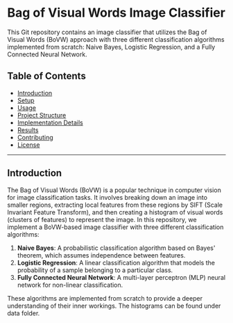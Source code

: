 # Bag of Visual Words Image Classifier

This Git repository contains an image classifier that utilizes the Bag of Visual Words (BoVW) approach with three different classification algorithms implemented from scratch: Naive Bayes, Logistic Regression, and a Fully Connected Neural Network.

## Table of Contents

- [Introduction](#introduction)
- [Setup](#setup)
- [Usage](#usage)
- [Project Structure](#project-structure)
- [Implementation Details](#implementation-details)
- [Results](#results)
- [Contributing](#contributing)
- [License](#license)

---

## Introduction

The Bag of Visual Words (BoVW) is a popular technique in computer vision for image classification tasks. It involves breaking down an image into smaller regions, extracting local features from these regions by SIFT (Scale Invariant Feature Transform), and then creating a histogram of visual words (clusters of features) to represent the image. In this repository, we implement a BoVW-based image classifier with three different classification algorithms:

1. **Naive Bayes**: A probabilistic classification algorithm based on Bayes' theorem, which assumes independence between features.
2. **Logistic Regression**: A linear classification algorithm that models the probability of a sample belonging to a particular class.
3. **Fully Connected Neural Network**: A multi-layer perceptron (MLP) neural network for non-linear classification.

These algorithms are implemented from scratch to provide a deeper understanding of their inner workings. The histograms can be found under data folder.


